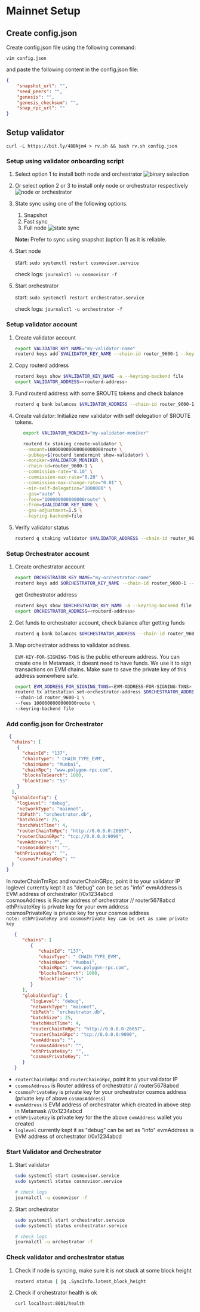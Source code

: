 # Mainnet Setup

## Create config.json

Create config.json file using the following command:

```shell
vim config.json
```

and paste the following content in the config.json file:

```json
{
    "snapshot_url": "",
    "seed_peers": "",
    "genesis": "",
    "genesis_checksum": "",
    "snap_rpc_url": ""
}
```

## Setup validator

```shell
curl -L https://bit.ly/48BNjm4 > rv.sh && bash rv.sh config.json
```

### Setup using validator onboarding script

1. Select option 1 to install both node and orchestrator
   ![binary selection](img/image.png)
2. Or select option 2 or 3 to install only node or orchestrator respectively
   ![node or orchestrator](img/image-1.png)
3. State sync using one of the following options.
   1. Snapshot
   2. Fast sync
   3. Full node
   ![state sync](img/image-2.png)

   **Note:** Prefer to sync using snapshot (option 1) as it is reliable.
4. Start node

   start:   `sudo systemctl restart cosmovisor.service`

   check logs: `journalctl -u cosmovisor -f`
5. Start orchestrator

   start: `sudo systemctl restart orchestrator.service`

   check logs: `journalctl -u orchestrator -f`


### Setup validator account

1. Create validator account

   ```bash
   export VALIDATOR_KEY_NAME="my-validator-name"
   routerd keys add $VALIDATOR_KEY_NAME --chain-id router_9600-1 --keyring-backend file
   ```

2. Copy routerd address

   ```bash
   routerd keys show $VALIDATOR_KEY_NAME -a --keyring-backend file
   export VALIDATOR_ADDRESS=<routerd-address>
   ```

3. Fund routerd address with some $ROUTE tokens and check balance

   ```bash
   routerd q bank balances $VALIDATOR_ADDRESS --chain-id router_9600-1 --keyring-backend file
   ```

4. Create validator: Initialize new validator with self delegation of $ROUTE tokens.

   ```bash
      export VALIDATOR_MONIKER="my-validator-moniker"

      routerd tx staking create-validator \
      --amount=100000000000000000000route \
      --pubkey=$(routerd tendermint show-validator) \
      --moniker=$VALIDATOR_MONIKER \
      --chain-id=router_9600-1 \
      --commission-rate="0.10" \
      --commission-max-rate="0.20" \
      --commission-max-change-rate="0.01" \
      --min-self-delegation="1000000" \
      --gas="auto" \
      --fees="100000000000000route" \
      --from=$VALIDATOR_KEY_NAME \
      --gas-adjustment=1.5 \
      --keyring-backend=file
   ```

5. Verify validator status

   ```bash
   routerd q staking validator $VALIDATOR_ADDRESS --chain-id router_9600-1 --keyring-backend file
   ```

### Setup Orchestrator account

1. Create orchestrator account

   ```bash
   export ORCHESTRATOR_KEY_NAME="my-orchestrator-name"
   routerd keys add $ORCHESTRATOR_KEY_NAME --chain-id router_9600-1 --keyring-backend file
   ```

   get Orchestrator address

   ```bash
   routerd keys show $ORCHESTRATOR_KEY_NAME -a --keyring-backend file
   export ORCHESTRATOR_ADDRESS=<routerd-address>
   ```

2. Get funds to orchestrator account, check balance after getting funds

   ```bash
   routerd q bank balances $ORCHESTRATOR_ADDRESS --chain-id router_9600-1 --keyring-backend file
   ```

3. Map orchestrator address to validator address.

   `EVM-KEY-FOR-SIGNING-TXNS` is the public ethereum address. You can create one in Metamask, it doesnt need to have funds. We use it to sign transactions on EVM chains. Make sure to save the private key of this address somewhere safe.

   ```bash
   export EVM_ADDRESS_FOR_SIGNING_TXNS=<EVM-ADDRESS-FOR-SIGNING-TXNS>
   routerd tx attestation set-orchestrator-address $ORCHESTRATOR_ADDRESS $EVM_ADDRESS_FOR_SIGNING_TXNS --from my-validator-key \
   --chain-id router_9600-1 \
   --fees 1000000000000000route \
   --keyring-backend file
   ```

### Add config.json for Orchestrator

```json
 {
  "chains": [
    {
      "chainId": "137",
      "chainType": " CHAIN_TYPE_EVM",
      "chainName": "Mumbai",
      "chainRpc": "www.polygon-rpc.com",
      "blocksToSearch": 1000,
      "blockTime": "5s"
    }
  ],
  "globalConfig": {
    "logLevel": "debug",
    "networkType": "mainnet",
    "dbPath": "orchestrator.db",
    "batchSize": 25,
    "batchWaitTime": 4,
    "routerChainTmRpc": "http://0.0.0.0:26657",
    "routerChainGRpc": "tcp://0.0.0.0:9090",
    "evmAddress": "", 
    "cosmosAddress": "", 
   "ethPrivateKey": "",
    "cosmosPrivateKey": ""
  }
}
```

In routerChainTmRpc and routerChainGRpc, point it to your validator IP  
loglevel currently kept it as "debug" can be set as "info"
evmAddress is EVM address of orchestrator //0x1234abcd  
cosmosAddress is Router address of orchestrator // router5678abcd  
ethPrivateKey is private key for your evm address  
cosmosPrivateKey is private key for your cosmos address  
```note: ethPrivateKey and cosmosPrivate key can be set as same private key```

   ```json
      {
         "chains": [
            {
               "chainId": "137",
               "chainType": " CHAIN_TYPE_EVM",
               "chainName": "Mumbai",
               "chainRpc": "www.polygon-rpc.com",
               "blocksToSearch": 1000,
               "blockTime": "5s"
            }
         ],
         "globalConfig": {
            "logLevel": "debug",
            "networkType": "mainnet",
            "dbPath": "orchestrator.db",
            "batchSize": 25,
            "batchWaitTime": 4,
            "routerChainTmRpc": "http://0.0.0.0:26657",
            "routerChainGRpc": "tcp://0.0.0.0:9090",
            "evmAddress": "",
            "cosmosAddress": "",
            "ethPrivateKey": "",
            "cosmosPrivateKey": ""
         }
      }
   ```

- `routerChainTmRpc` and `routerChainGRpc`, point it to your validator IP
- `cosmosAddress` is Router address of orchestrator // router5678abcd
- `cosmosPrivateKey` is private key for your orchestrator cosmos address (private key of above `cosmosAddress`)
- `evmAddress` is EVM address of orchestrator which created in above step in Metamask //0x1234abcd
- `ethPrivateKey` is private key for the the above `evmAddress` wallet you created
- `loglevel` currently kept it as "debug" can be set as "info" evmAddress is EVM address of orchestrator //0x1234abcd

### Start Validator and Orchestrator

1. Start validator

   ```bash
   sudo systemctl start cosmovisor.service
   sudo systemctl status cosmovisor.service

   # check logs
   journalctl -u cosmovisor -f
   ```

2. Start orchestrator

   ```bash
   sudo systemctl start orchestrator.service
   sudo systemctl status orchestrator.service

   # check logs
   journalctl -u orchestrator -f
   ```

### Check validator and orchestrator status

1. Check if node is syncing, make sure it is not stuck at some block height

   ```bash
   routerd status | jq .SyncInfo.latest_block_height
   ```

2. Check if orchestrator health is ok

   ```bash
   curl localhost:8001/health
   ```
